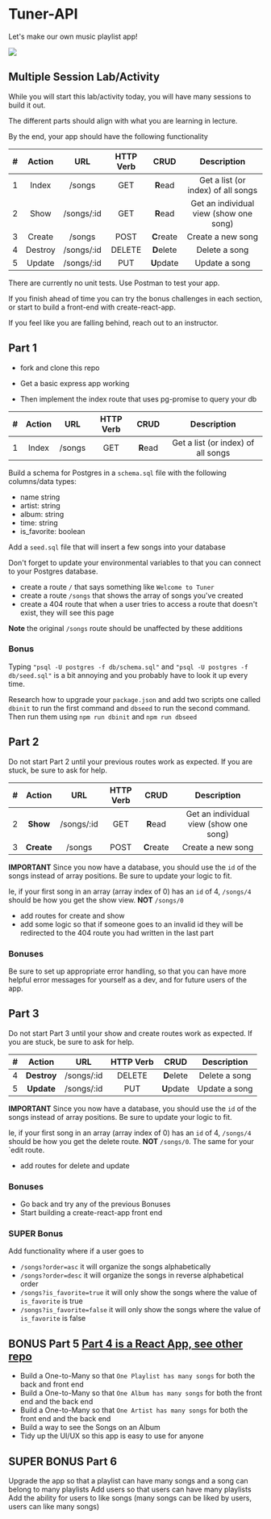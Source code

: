 # Tuner-API

Let's make our own music playlist app!

![](https://media4.giphy.com/media/4T7zBzdeNEtjThYDWn/giphy.gif?cid=790b76114ee03ef7f860492a9083d77f86191a7bf340002c&rid=giphy.gif&ct=g)

## Multiple Session Lab/Activity

While you will start this lab/activity today, you will have many sessions to build it out.

The different parts should align with what you are learning in lecture.

By the end, your app should have the following functionality

|  #  | Action  |    URL     | HTTP Verb |    CRUD    |              Description               |
| :-: | :-----: | :--------: | :-------: | :--------: | :------------------------------------: |
|  1  |  Index  |   /songs   |    GET    |  **R**ead  |   Get a list (or index) of all songs   |
|  2  |  Show   | /songs/:id |    GET    |  **R**ead  | Get an individual view (show one song) |
|  3  | Create  |   /songs   |   POST    | **C**reate |           Create a new song            |
|  4  | Destroy | /songs/:id |  DELETE   | **D**elete |             Delete a song              |
|  5  | Update  | /songs/:id |    PUT    | **U**pdate |             Update a song              |

There are currently no unit tests. Use Postman to test your app.

If you finish ahead of time you can try the bonus challenges in each section, or start to build a front-end with create-react-app.

If you feel like you are falling behind, reach out to an instructor.

## Part 1

- fork and clone this repo

- Get a basic express app working

- Then implement the index route that uses pg-promise to query your db

|  #  | Action |  URL   | HTTP Verb |   CRUD   |            Description             |
| :-: | :----: | :----: | :-------: | :------: | :--------------------------------: |
|  1  | Index  | /songs |    GET    | **R**ead | Get a list (or index) of all songs |

Build a schema for Postgres in a `schema.sql` file with the following columns/data types:

- name string
- artist: string
- album: string
- time: string
- is_favorite: boolean

Add a `seed.sql` file that will insert a few songs into your database

Don't forget to update your environmental variables to that you can connect to your Postgres database.

- create a route `/` that says something like `Welcome to Tuner`
- create a route `/songs` that shows the array of songs you've created
- create a 404 route that when a user tries to access a route that doesn't exist, they will see this page

**Note** the original `/songs` route should be unaffected by these additions

### Bonus

Typing `"psql -U postgres -f db/schema.sql"` and `"psql -U postgres -f db/seed.sql"` is a bit annoying and you probably have to look it up every time.

Research how to upgrade your `package.json` and add two scripts one called `dbinit` to run the first command and `dbseed` to run the second command. Then run them using `npm run dbinit` and `npm run dbseed`

## Part 2

Do not start Part 2 until your previous routes work as expected. If you are stuck, be sure to ask for help.

|  #  |   Action   |    URL     | HTTP Verb |    CRUD    |              Description               |
| :-: | :--------: | :--------: | :-------: | :--------: | :------------------------------------: |
|  2  |  **Show**  | /songs/:id |    GET    |  **R**ead  | Get an individual view (show one song) |
|  3  | **Create** |   /songs   |   POST    | **C**reate |           Create a new song            |

**IMPORTANT** Since you now have a database, you should use the `id` of the songs instead of array positions. Be sure to update your logic to fit.

Ie, if your first song in an array (array index of 0) has an `id` of 4, `/songs/4` should be how you get the show view. **NOT** `/songs/0`

- add routes for create and show
- add some logic so that if someone goes to an invalid id they will be redirected to the 404 route you had written in the last part

### Bonuses

Be sure to set up appropriate error handling, so that you can have more helpful error messages for yourself as a dev, and for future users of the app.

## Part 3

Do not start Part 3 until your show and create routes work as expected. If you are stuck, be sure to ask for help.

|  #  |   Action    |    URL     | HTTP Verb |    CRUD    |  Description  |
| :-: | :---------: | :--------: | :-------: | :--------: | :-----------: |
|  4  | **Destroy** | /songs/:id |  DELETE   | **D**elete | Delete a song |
|  5  | **Update**  | /songs/:id |    PUT    | **U**pdate | Update a song |

**IMPORTANT** Since you now have a database, you should use the `id` of the songs instead of array positions. Be sure to update your logic to fit.

Ie, if your first song in an array (array index of 0) has an `id` of 4, `/songs/4` should be how you get the delete route. **NOT** `/songs/0`. The same for your `edit route.

- add routes for delete and update

### Bonuses

- Go back and try any of the previous Bonuses
- Start building a create-react-app front end

### SUPER Bonus

Add functionality where if a user goes to

- `/songs?order=asc` it will organize the songs alphabetically
- `/songs?order=desc` it will organize the songs in reverse alphabetical order
- `/songs?is_favorite=true` it will only show the songs where the value of `is_favorite` is true
- `/songs?is_favorite=false` it will only show the songs where the value of `is_favorite` is false


## BONUS Part 5 [Part 4 is a React App, see other repo](https://github.com/joinpursuit/tuner-full-stack-app/blob/main/README-FE.md)

- Build a One-to-Many so that `One Playlist has many songs` for both the back and front end
- Build a One-to-Many so that `One Album has many songs` for both the front end and the back end
- Build a One-to-Many so that `One Artist has many songs` for both the front end and the back end
- Build a way to see the Songs on an Album
- Tidy up the UI/UX so this app is easy to use for anyone

## SUPER BONUS Part 6 

Upgrade the app so that a playlist can have many songs and a song can belong to many playlists
Add users so that users can have many playlists
Add the ability for users to like songs (many songs can be liked by users, users can like many songs)
